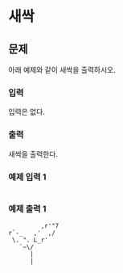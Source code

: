 # 새싹

## 문제
아래 예제와 같이 새싹을 출력하시오.

### 입력
입력은 없다.

### 출력
새싹을 출력한다.

### 예제 입력 1
```
```

### 예제 출력 1
```
         ,r'"7
r`-_   ,'  ,/
 \. ". L_r'
   `~\/
      |
      |
```
